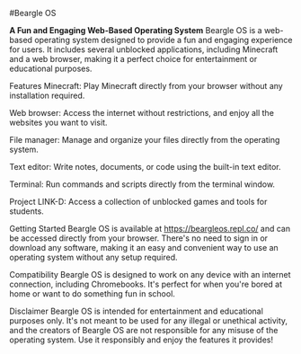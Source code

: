 #Beargle OS

**A Fun and Engaging Web-Based Operating System**
Beargle OS is a web-based operating system designed to provide a fun and engaging experience for users. It includes several unblocked applications, including Minecraft and a web browser, making it a perfect choice for entertainment or educational purposes.

Features
Minecraft: Play Minecraft directly from your browser without any installation required.

Web browser: Access the internet without restrictions, and enjoy all the websites you want to visit.

File manager: Manage and organize your files directly from the operating system.

Text editor: Write notes, documents, or code using the built-in text editor.

Terminal: Run commands and scripts directly from the terminal window.

Project LINK-D: Access a collection of unblocked games and tools for students.

Getting Started
Beargle OS is available at https://beargleos.repl.co/ and can be accessed directly from your browser. There's no need to sign in or download any software, making it an easy and convenient way to use an operating system without any setup required.

Compatibility
Beargle OS is designed to work on any device with an internet connection, including Chromebooks. It's perfect for when you're bored at home or want to do something fun in school.

Disclaimer
Beargle OS is intended for entertainment and educational purposes only. It's not meant to be used for any illegal or unethical activity, and the creators of Beargle OS are not responsible for any misuse of the operating system. Use it responsibly and enjoy the features it provides!
